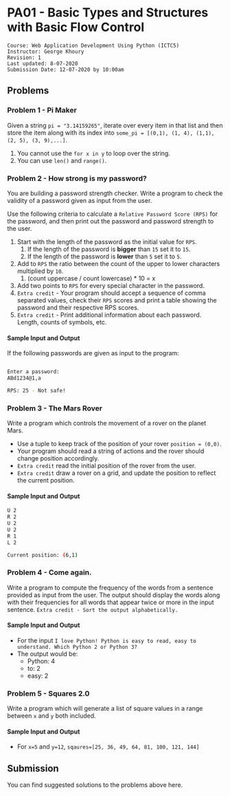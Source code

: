 # PA01 - Basic Types and Structures with Basic Flow Control

	Course: Web Application Development Using Python (ICTC5)
	Instructor: George Khoury
	Revision: 1
	Last updated: 8-07-2020
	Submission Date: 12-07-2020 by 10:00am

## Problems

### Problem 1 - Pi Maker

Given a string `pi = "3.14159265"`, iterate over every item in that list and then store the item along with its index into `some_pi = [(0,1), (1, 4), (1,1), (2, 5), (3, 9),...]`. 

1. You cannot use the `for x in y` to loop over the string.
2. You can use `len()` and `range()`.

### Problem 2 - How strong is my password?

You are building a password strength checker. Write a program to check the validity of a password given as input from the user. 

Use the following criteria to calculate a `Relative Password Score (RPS)` for the password, and then print out the password and password strength to the user.

1. Start with the length of the password as the initial value for `RPS`. 
   1. If the length of the password is **bigger** than `15` set it to `15`.
   2. If the length of the password is **lower** than `5` set it to `5`.
2. Add to `RPS` the ratio between the count of the upper to lower characters multiplied by `10`.
   1. (count uppercase / count lowercase) * 10 = x 
3. Add two points to `RPS` for every special character in the password.
4. `Extra credit` - Your program should accept a sequence of comma separated values, check their `RPS` scores and print a table showing the password and their respective RPS scores.
5. `Extra credit` - Print additional information about each password. Length, counts of symbols, etc. 


#### Sample Input and Output

If the following passwords are given as input to the program:
```bash

Enter a password:
ABd1234@1,a

RPS: 25 - Not safe!

```

### Problem 3 - The Mars Rover

Write a program which controls the movement of a rover on the planet Mars.

* Use a tuple to keep track of the position of your rover `position = (0,0)`.
* Your program should read a string of actions and the rover should change position accordingly.
* `Extra credit` read the initial position of the rover from the user.
* `Extra credit` draw a rover on a grid, and update the position to reflect the current position.
  
#### Sample Input and Output

```bash
U 2
R 2
U 2
U 2
R 1
L 2

Current position: (6,1)
```

### Problem 4 - Come again.

Write a program to compute the frequency of the words from a sentence provided as input from the user. The output should display the words along with their frequencies for all words that appear twice or more in the input sentence. `Extra credit - Sort the output alphabetically.` 

#### Sample Input and Output

* For the input `I love Python! Python is easy to read, easy to understand. Which Python 2 or Python 3?`
* The output would be:
  * Python: 4
  * to: 2
  * easy: 2

### Problem 5 - Squares 2.0

Write a program which will generate a list of square values in a range between `x` and `y` both included.

#### Sample Input and Output

* For `x=5` and `y=12`, `sqaures=[25, 36, 49, 64, 81, 100, 121, 144]`
  
## Submission

You can find suggested solutions to the problems above here.